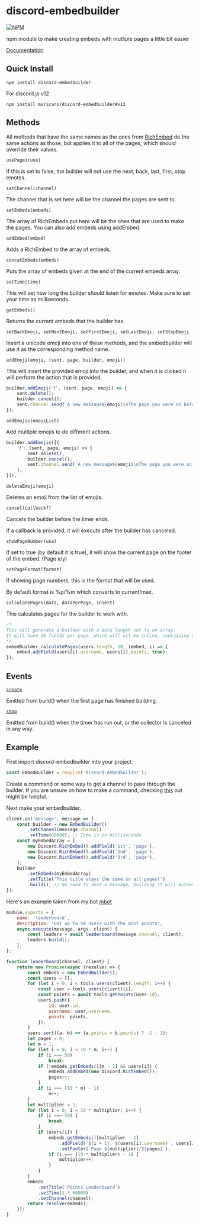 # discord-embedbuilder
[![NPM](https://nodei.co/npm/discord-embedbuilder.png?downloads=true)](https://nodei.co/npm/discord-embedbuilder)

npm module to make creating embeds with mutliple pages a little bit easier

[Documentation](https://muricans.github.io/embedbuilder)

## Quick Install
`npm install discord-embedbuilder`

For discord.js v12

`npm install muricans/discord-embedbuilder#v12`

## Methods
All methods that have the same names as the ones from [RichEmbed](https://discord.js.org/#/docs/main/stable/class/RichEmbed) do the same actions as those, but applies it to all of the pages, which should override their values.

`usePages(use)`

If this is set to false, the builder will not use the next, back, last, first, stop emotes.

`setChannel(channel)`

The channel that is set here will be the channel the pages are sent to.

`setEmbeds(embeds)`

The array of RichEmbeds put here will be the ones that are used to make the pages. You can also add embeds using addEmbed.

`addEmbed(embed)`

Adds a RichEmbed to the array of embeds.

`concatEmbeds(embeds)`

Puts the array of embeds given at the end of the current embeds array.

`setTime(time)`

This will set how long the builder should listen for emotes. Make sure to set your time as milliseconds.

`getEmbeds()`

Returns the current embeds that the builder has.

`setBackEmoji, setNextEmoji, setFirstEmoji, setLastEmoji, setStopEmoji`

Insert a unicode emoji into one of these methods, and the embedbuilder will use it as the corresponding method name.

`addEmoji(emoji, (sent, page, builder, emoji))`

This will insert the provided emoji into the builder, and when it is clicked it will perform the action that is provided.

```javascript
builder.addEmoji('❗', (sent, page, emoji) => {
    sent.delete();
    builder.cancel();
    sent.channel.send(`A new message${emoji}\nThe page you were on before was ${page}`);
});
```

`addEmojis(emojiList)`

Add multiple emojis to do different actions.

```javascript
builder.addEmojis([{
    '❗': (sent, page, emoji) => {
        sent.delete();
        builder.cancel();
        sent.channel.send(`A new message${emoji}\nThe page you were on before was ${page}`);
    },
}]);
```

`deleteEmoji(emoji)`

Deletes an emoji from the list of emojis.

`cancel(callback?)`

Cancels the builder before the timer ends.

If a callback is provided, it will execute after the builder has canceled.

`showPageNumber(use)`

If set to true (by default it is true), it will show the current page on the footer of the embed. (Page x/y)

`setPageFormat(format)`

If showing page numbers, this is the format that will be used.

By default format is %p/%m which converts to current/max.

`calculatePages(data, dataPerPage, insert)`

This calculates pages for the builder to work with.

```javascript
/*
This will generate a builder with a data length set to an array.
It will have 10 fields per page, which will all be inline, containing username and points data.
*/
embedBuilder.calculatePages(users.length, 10, (embed, i) => {
    embed.addField(users[i].username, users[i].points, true);
});
```

## Events
[`create`](https://muricans.github.io/embedbuilder/classes/embedbuilder.html#create)

Emitted from build() when the first page has finished building.

[`stop`](https://muricans.github.io/embedbuilder/classes/embedbuilder.html#delete)

Emitted from build() when the timer has run out, or the collector is canceled in any way.

## Example
First import discord-embedbuilder into your project.

```javascript
const EmbedBuilder = require('discord-embedbuilder');
```

Create a command or some way to get a channel to pass through the builder. If you are unsure on how to make a command, checking [this](https://discordjs.guide/) out might be helpful.

Next make your embedbuilder.

```javascript
client.on('message', message => {
    const builder = new EmbedBuilder()
        .setChannel(message.channel)
        .setTime(60000); // Time is in milliseconds
    const myEmbedArray = [
        new Discord.RichEmbed().addField('1st', 'page'),
        new Discord.RichEmbed().addField('2nd', 'page'), 
        new Discord.RichEmbed().addField('3rd', 'page'),
    ];
    builder
        .setEmbeds(myEmbedArray)
        .setTitle('This title stays the same on all pages!')
        .build(); // No need to send a message, building it will automatically do it.
});
```

Here's an example taken from my bot [mbot](https://github.com/muricans/mbot)

```javascript
module.exports = {
    name: 'leaderboard',
    description: 'Get up to 50 users with the most points',
    async execute(message, args, client) {
        const leaders = await leaderboard(message.channel, client);
        leaders.build();
    },
};

function leaderboard(channel, client) {
    return new Promise(async (resolve) => {
        const embeds = new EmbedBuilder();
        const users = [];
        for (let i = 0; i < tools.users(client).length; i++) {
            const user = tools.users(client)[i];
            const points = await tools.getPoints(user.id);
            users.push({
                id: user.id,
                username: user.username,
                points: points,
            });
        }
        users.sort((a, b) => (a.points > b.points) ? -1 : 1);
        let pages = 0;
        let m = 1;
        for (let i = 0; i < 10 * m; i++) {
            if (i === 50)
                break;
            if (!embeds.getEmbeds()[m - 1] && users[i]) {
                embeds.addEmbed(new Discord.RichEmbed());
                pages++;
            }
            if (i === (10 * m) - 1)
                m++;
        }
        let multiplier = 1;
        for (let i = 0; i < 10 * multiplier; i++) {
            if (i === 50) {
                break;
            }
            if (users[i]) {
                embeds.getEmbeds()[multiplier - 1]
                    .addField(`${i + 1}. ${users[i].username}`, users[i].points, true)
                    .setFooter(`Page ${multiplier}/${pages}`);
                if (i === (10 * multiplier) - 1) {
                    multiplier++;
                }
            }
        }
        embeds
            .setTitle('Points Leaderboard')
            .setTime(2 * 60000)
            .setChannel(channel);
        return resolve(embeds);
    });
}
```
